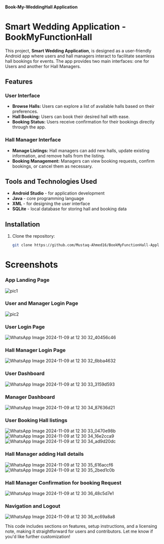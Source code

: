 #### Book-My-WeddingHall Application
# Smart Wedding Application - BookMyFunctionHall

This project, **Smart Wedding Application**, is designed as a user-friendly Android app where users and hall managers interact to facilitate seamless hall bookings for events. The app provides two main interfaces: one for Users and another for Hall Managers.

## Features

### User Interface
- **Browse Halls:** Users can explore a list of available halls based on their preferences.
- **Hall Booking:** Users can book their desired hall with ease.
- **Booking Status:** Users receive confirmation for their bookings directly through the app.

### Hall Manager Interface
- **Manage Listings:** Hall managers can add new halls, update existing information, and remove halls from the listing.
- **Booking Management:** Managers can view booking requests, confirm bookings, or cancel them as necessary.

## Tools and Technologies Used
- **Android Studio** - for application development
- **Java** - core programming language
- **XML** - for designing the user interface
- **SQLite** - local database for storing hall and booking data

## Installation
1. Clone the repository: 
   ```bash
   git clone https://github.com/Mustaq-Ahmed16/BookMyFunctionHall-Application

# Screenshots
### App Landing Page
![pic1](https://github.com/user-attachments/assets/b5e30e76-7e62-4c15-895a-47af046e1801)
### User and Manager Login Page
![pic2](https://github.com/user-attachments/assets/b0b3a8e7-3538-4e06-ac08-dd55bc6ef17c)
### User Login Page
![WhatsApp Image 2024-11-09 at 12 30 32_40456c46](https://github.com/user-attachments/assets/5bfcb972-6453-48e3-ae4c-a4ab1a166ac8)
### Hall Manager Login Page
![WhatsApp Image 2024-11-09 at 12 30 32_6bba4632](https://github.com/user-attachments/assets/b64019e7-7f4a-4711-992e-19adaaa5bc6e)
### User Dashboard
![WhatsApp Image 2024-11-09 at 12 30 33_3159d593](https://github.com/user-attachments/assets/824cef4f-5c7c-43e5-b015-4759c7da49e8)
### Manager Dashboard
![WhatsApp Image 2024-11-09 at 12 30 34_87636d21](https://github.com/user-attachments/assets/1e125e03-53be-4a06-b0fe-0e50de38ba4d)
### User Booking Hall listings
![WhatsApp Image 2024-11-09 at 12 30 33_0470e98b](https://github.com/user-attachments/assets/338c4153-caa8-40f7-b34b-8aa4392f49b9)
![WhatsApp Image 2024-11-09 at 12 30 34_16e2cca9](https://github.com/user-attachments/assets/a9b57473-f55f-4b27-9e41-ee7d82cabcb5)
![WhatsApp Image 2024-11-09 at 12 30 34_ad9d20dc](https://github.com/user-attachments/assets/92ac0e06-d8e1-4236-9624-0f949bcdcfe3)
### Hall Manager adding Hall details
![WhatsApp Image 2024-11-09 at 12 30 35_616accf6](https://github.com/user-attachments/assets/264cff95-6919-4182-bc83-fc3394cabcef)
![WhatsApp Image 2024-11-09 at 12 30 35_2bed1c0b](https://github.com/user-attachments/assets/f8a20ef3-c79c-466a-b768-17abd95555a5)
### Hall Manager Confirmation for booking Request
![WhatsApp Image 2024-11-09 at 12 30 36_48c5d7e1](https://github.com/user-attachments/assets/72646f71-0fc7-4fb0-84e0-f48b92870e5d)
### Navigation and Logout
![WhatsApp Image 2024-11-09 at 12 30 36_ec69a8a8](https://github.com/user-attachments/assets/00c4da69-1c27-4c22-a854-ccd5bbc2846a)


This code includes sections on features, setup instructions, and a licensing note, making it straightforward for users and contributors. Let me know if you'd like further customization!









